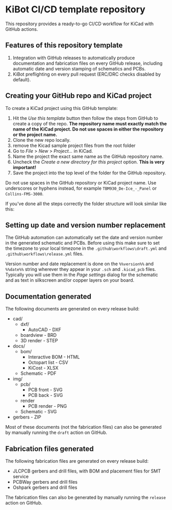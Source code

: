 # KiBot CI/CD template repository

This repository provides a ready-to-go CI/CD workflow for KiCad with GitHub actions.

## Features of this repository template

1. Integration with GitHub releases to automatically produce documentation and
   fabrication files on every GitHub release, including automatic date and version
   stamping of schematics and PCBs.
2. KiBot preflighting on every pull request (ERC/DRC checks disabled by default).

## Creating your GitHub repo and KiCad project

To create a KiCad project using this GitHub template:

1. Hit the _Use this template_ button then follow the steps from GitHub to create a copy of the repo. **The repository name must exactly match the name of the KiCad project.
   Do not use spaces in either the repository or the project name.**
2. Clone the new repo locally.
3. remove the Kicad sample project files from the root folder
4. Go to _File_ > _New_ > _Project..._ in KiCad.
5. Name the project the exact same name as the GitHub repository name.
6. Uncheck the _Create a new directory for this project_ option. **This is very important!**
7. Save the project into the top level of the folder for the GitHub repository.

Do not use spaces in the GitHub repository or KiCad project name. Use underscores or hyphens instead, for example `TBM930_De-Ice_-_Panel` or `Collins-FMS-3000`.

If you've done all the steps correctly the folder structure will look similar like this:

## Setting up date and version number replacement

The GitHub automation can automatically set the date and version number in the generated schematic and PCBs. Before using this make sure to set the timezone to your local timezone in the `.github\workflows\draft.yml` and `.github\workflows\release.yml` files.

Version number and date replacement is done on the `%%version%%` and `%%date%%` string wherever they appear in your `.sch` and `.kicad_pcb` files. Typically you will use them in the _Page settings_ dialog for the schematic and as text in silkscreen and/or copper layers on your board.

## Documentation generated

The following documents are generated on every release build:

- cad/
   - dxf/
      - AutoCAD - DXF
   - boardview - BRD
   - 3D render - STEP
- docs/
   - bom/
      - Interactive BOM - HTML
      - Octopart list - CSV
      - KiCost - XLSX
   - Schematic - PDF
- img/
   - pcb/
      - PCB front - SVG
      - PCB back - SVG
   - render
      - PCB render - PNG
   - Schematic - SVG
- gerbers - ZIP

Most of these documents (not the fabrication files) can also be generated by manually running the `draft` action on GitHub.

## Fabrication files generated

The following fabrication files are generated on every release build:

- JLCPCB gerbers and drill files, with BOM and placement files for SMT service
- PCBWay gerbers and drill files
- Oshpark gerbers and drill files

The fabrication files can also be generated by manually running the `release` action on GitHub.
